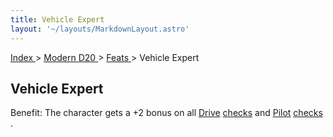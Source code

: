 ```yaml
---
title: Vehicle Expert
layout: '~/layouts/MarkdownLayout.astro'
---
```


[ Index ](/) > [ Modern D20 ](/modern.d20.srd) > [ Feats ](/modern.d20.srd/feats) > Vehicle Expert

##  Vehicle Expert

Benefit: The character gets a +2 bonus on all [ Drive](/modern.d20.srd/skills/drive) [ checks](/modern.d20.srd/skills/skill.basics) and [ Pilot](/modern.d20.srd/skills/pilot) [ checks](/modern.d20.srd/skills/skill.basics) .

